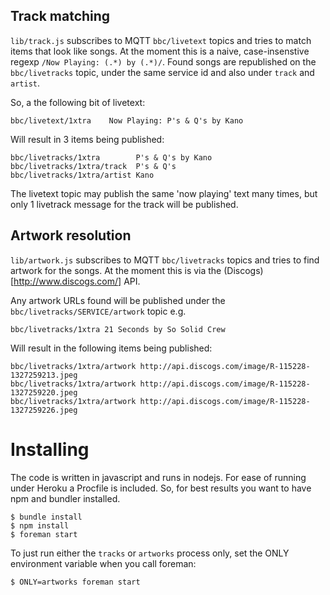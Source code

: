 
## Track matching

`lib/track.js` subscribes to MQTT `bbc/livetext` topics and tries to match items that look like songs. At the moment this is a naive, case-insenstive regexp `/Now Playing: (.*) by (.*)/`. Found songs are republished on the `bbc/livetracks` topic, under the same service id and also under `track` and `artist`.

So, a the following bit of livetext: 

    bbc/livetext/1xtra    Now Playing: P's & Q's by Kano

Will result in 3 items being published:

    bbc/livetracks/1xtra        P's & Q's by Kano
    bbc/livetracks/1xtra/track  P's & Q's
    bbc/livetracks/1xtra/artist Kano

The livetext topic may publish the same 'now playing' text many times, but only 1 livetrack message for the track will be published.

## Artwork resolution

`lib/artwork.js` subscribes to MQTT `bbc/livetracks` topics and tries to find artwork for the songs. At the moment this is via the (Discogs)[http://www.discogs.com/] API.

Any artwork URLs found will be published under the `bbc/livetracks/SERVICE/artwork` topic e.g.

    bbc/livetracks/1xtra 21 Seconds by So Solid Crew

Will result in the following items being published:

    bbc/livetracks/1xtra/artwork http://api.discogs.com/image/R-115228-1327259213.jpeg
    bbc/livetracks/1xtra/artwork http://api.discogs.com/image/R-115228-1327259220.jpeg
    bbc/livetracks/1xtra/artwork http://api.discogs.com/image/R-115228-1327259226.jpeg

# Installing

The code is written in javascript and runs in nodejs. For ease of running under Heroku a Procfile is included. So, for best results you want to have npm and bundler installed.

    $ bundle install
    $ npm install
    $ foreman start

To just run either the `tracks` or `artworks` process only, set the ONLY environment variable when you call foreman:

    $ ONLY=artworks foreman start
 

